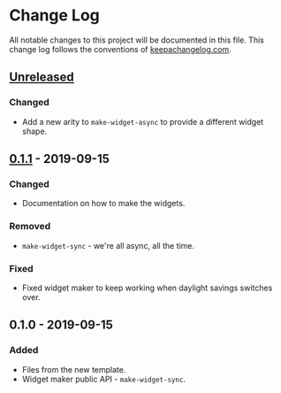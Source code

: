 # Change Log
All notable changes to this project will be documented in this file. This change log follows the conventions of [keepachangelog.com](http://keepachangelog.com/).

## [Unreleased]
### Changed
- Add a new arity to `make-widget-async` to provide a different widget shape.

## [0.1.1] - 2019-09-15
### Changed
- Documentation on how to make the widgets.

### Removed
- `make-widget-sync` - we're all async, all the time.

### Fixed
- Fixed widget maker to keep working when daylight savings switches over.

## 0.1.0 - 2019-09-15
### Added
- Files from the new template.
- Widget maker public API - `make-widget-sync`.

[Unreleased]: https://github.com/your-name/settlement/compare/0.1.1...HEAD
[0.1.1]: https://github.com/your-name/settlement/compare/0.1.0...0.1.1
